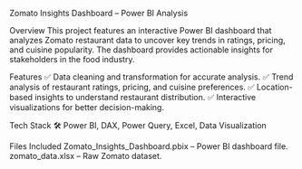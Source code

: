 Zomato Insights Dashboard – Power BI Analysis

Overview
This project features an interactive Power BI dashboard that analyzes Zomato restaurant data to uncover key trends in ratings, pricing, and cuisine popularity. The dashboard provides actionable insights for stakeholders in the food industry.

Features
✅ Data cleaning and transformation for accurate analysis.
✅ Trend analysis of restaurant ratings, pricing, and cuisine preferences.
✅ Location-based insights to understand restaurant distribution.
✅ Interactive visualizations for better decision-making.

Tech Stack
🛠 Power BI, DAX, Power Query, Excel, Data Visualization

Files Included
Zomato_Insights_Dashboard.pbix – Power BI dashboard file.
zomato_data.xlsx – Raw Zomato dataset.
